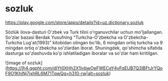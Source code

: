 # sozluk

https://play.google.com/store/apps/details?id=uz.dictionary.sozluk

Sözlük ilova-dasturi O'zbek va Turk tilini o'rganuvchilar uchun mo'ljallangan. So'zlar bazasi Berdak Yusufning "Turkcha-O'zbekcha va O'zbekcha-Turkcha Lug'at(1993)" kitobidan olingan bo'lib, 6 mingdan ortiq turkcha va 9 mingdan ortiq o'zbekcha so'zlardan iborat. Shuningdek, qo'shimcha sifatida dasturga so'zlashuvda ko'p ishlatiladigan iboralar va so'zlar ham kiritilgan.

![image of sozluk]
(https://lh4.ggpht.com/dIYt0XHh2X1IvbwOeFWECeY4vFqEUB7Q3lBFtJrYQoF9O1KhiNj7jxhRL6M71TqwQg=h310-rw|alt=sozluk)
